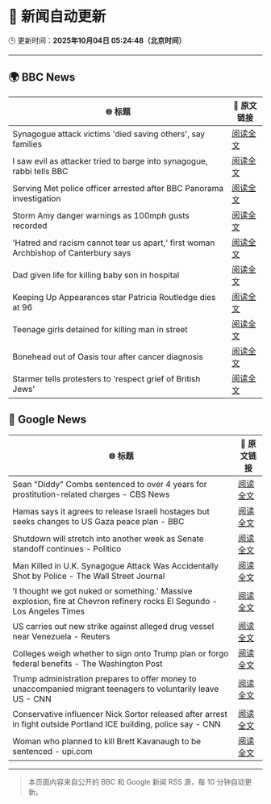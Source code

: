 # 🧠 新闻自动更新

🕒 更新时间：**2025年10月04日 05:24:48（北京时间）**

---

## 🌍 BBC News

| 🌐 标题 | 🔗 原文链接 |
|--------|-------------|
| Synagogue attack victims 'died saving others', say families | [阅读全文](https://www.bbc.com/news/articles/cly6eve5p06o?at_medium=RSS&at_campaign=rss) |
| I saw evil as attacker tried to barge into synagogue, rabbi tells BBC | [阅读全文](https://www.bbc.com/news/articles/cwy9lkeqyzyo?at_medium=RSS&at_campaign=rss) |
| Serving Met police officer arrested after BBC Panorama investigation | [阅读全文](https://www.bbc.com/news/articles/c86422y9vxno?at_medium=RSS&at_campaign=rss) |
| Storm Amy danger warnings as 100mph gusts recorded | [阅读全文](https://www.bbc.com/news/articles/c98d2ep62z7o?at_medium=RSS&at_campaign=rss) |
| 'Hatred and racism cannot tear us apart,' first woman Archbishop of Canterbury says | [阅读全文](https://www.bbc.com/news/articles/c2lxyxqzxkdo?at_medium=RSS&at_campaign=rss) |
| Dad given life for killing baby son in hospital | [阅读全文](https://www.bbc.com/news/articles/c62q1q1vd9yo?at_medium=RSS&at_campaign=rss) |
| Keeping Up Appearances star Patricia Routledge dies at 96 | [阅读全文](https://www.bbc.com/news/articles/czdjegvjz3do?at_medium=RSS&at_campaign=rss) |
| Teenage girls detained for killing man in street | [阅读全文](https://www.bbc.com/news/articles/c3w5y5xyv53o?at_medium=RSS&at_campaign=rss) |
| Bonehead out of Oasis tour after cancer diagnosis | [阅读全文](https://www.bbc.com/news/articles/cpvl3p7k0m1o?at_medium=RSS&at_campaign=rss) |
| Starmer tells protesters to 'respect grief of British Jews' | [阅读全文](https://www.bbc.com/news/articles/ckgy8kvvkp3o?at_medium=RSS&at_campaign=rss) |

## 📰 Google News

| 🌐 标题 | 🔗 原文链接 |
|--------|-------------|
| Sean "Diddy" Combs sentenced to over 4 years for prostitution-related charges - CBS News | [阅读全文](https://news.google.com/rss/articles/CBMib0FVX3lxTE1OSGUxMU5mdkZnNXhxenBnaGJmaGcwU0RLaXJfNHJLS1EzUmtBQjVTRmd3dy1oeTBqRzhmTVktY1ZhRHJXdHN3NmkzTFBPRlF6eUNlY29hVXVLODJBOUhjbUNSWjJJUkVCT1A1LWdZa9IBdEFVX3lxTE9ER0k5Y0pPSXJQUEN3Y0NsRzlOeHNUdGR2NVN4TVp5TXdQMWU0U3cxa1JrcjloZlhzc0FzOW9SRENPb21KemFJcXRUTjBsM3pzQ3czcUNMRDJBSXNoOV81dHJjTVRiQ1YwbXY0S08yYW1YV0VQ?oc=5) |
| Hamas says it agrees to release Israeli hostages but seeks changes to US Gaza peace plan - BBC | [阅读全文](https://news.google.com/rss/articles/CBMiWkFVX3lxTFA2NjBWaFQ4TVBpTTFib3d1UXJCemx6NTgyeVBjRTRaZ0hzdFJLMnBMUDZJOGRfZW5SdDFkRm9GWVJ6aF9MRVpYZkNkRmJxbEQ2eWxoeVpfU1lSUdIBX0FVX3lxTE1DdEc4UkluZVljekw3ekVSRjdCOWlNcU1ibGpQT2ZSNmkxeUx2MFh4OS00bDR1RmY1X0N2QUd2TWY2VElZZEctU0xuQTZyRkZMTmc3UW1kU3l2RnRYUUY0?oc=5) |
| Shutdown will stretch into another week as Senate standoff continues - Politico | [阅读全文](https://news.google.com/rss/articles/CBMiugFBVV95cUxQQWR1S1M0dGlaZnUza0V2dWJYZDFSS0c0NDV3X0xNU1VqR0cwTnJqS3d4TzFRWTFTX2wwendZQkJrdnVyQWFxVFBqU0prY1ZLOFBqNDBqZVhCZkNNVi1XelA1ZEp5REJPWEVNeUY3akNvX2x0bl9VS2MwejlXU1pZdXhQUnBpeEhqdENwQ0w2Zk83NzhWMXpGSC1mbS1JMzF2ZTc0SDQ4QVpkR05DWWJibmlOYnM2QnZjemc?oc=5) |
| Man Killed in U.K. Synagogue Attack Was Accidentally Shot by Police - The Wall Street Journal | [阅读全文](https://news.google.com/rss/articles/CBMisAFBVV95cUxNdUhwbTlYX1Axd1BpcDlZenNDYzJPbGUtNEQxTi1mcno4MVdBV2RsaFBxVEhnaTR4ZVlMaDRRUjF5MkxjZWMwV19fSGdFRUFEQ2lzZHNaaGJfN3lNSmQycWRGUklOTUYtWllsSTdDRzB2dmdzN19ta2xnampiWDUxZUNrU2pyaWVHWXhiV1NRak43NHFKaVNtWEFCRmJTZHlhVUd5LVV2Z0h5YTB6cVJFbw?oc=5) |
| 'I thought we got nuked or something.' Massive explosion, fire at Chevron refinery rocks El Segundo - Los Angeles Times | [阅读全文](https://news.google.com/rss/articles/CBMie0FVX3lxTE9WcF9oMjhKOEV0MDR5MWVtMVJlUzdvY0V0UTBhRmE1eGFBT2N0WEduU09Pbk1jdFdRYmJaUEdwcGI2WU9lM3pMSVA2N3lkMDRkczktZHNEUTZjb19xSzNuN0dHWWxXTUptQ3VZUk0yaWxfSXRNWUZZcHF1OA?oc=5) |
| US carries out new strike against alleged drug vessel near Venezuela - Reuters | [阅读全文](https://news.google.com/rss/articles/CBMiuwFBVV95cUxOc1ROZzA1QVJ4ejJGdXlWcHZtcHo2YjhiQlFFMXFkOUg4U2xOTEtsLUJ1NHh0b0pqSVYxNDJGZV92ZFNlOVY0ZXVONkdPY1B1UFUtWEw2X3VoU2RVREFWanhtTzJ1V0hfZmsydnlZUWlzSHNCeGRraHZmaWlfRmhtZGE2a3JwUE5KVFpWVzAtRVAtRS1Wa3JOaklaX0h4alN6WFFXeGVWUEJuUWNHejBCajdyZFpfM2pRUE5z?oc=5) |
| Colleges weigh whether to sign onto Trump plan or forgo federal benefits - The Washington Post | [阅读全文](https://news.google.com/rss/articles/CBMingFBVV95cUxPN3AtemhiZ2FkZk9fTXJPM2hMS1dYVV9WdEZROG96M0NxS184cXhGUkx2WllGQlBMRjNyVTN4ZU55MTBvN3RNdDZHNkdSOUoxTzVkbXVwQ0wxR1lLUnUzMGtWNkVncy1vVy1XdjVRMU5PS25lUlFJR19YcEJLOUVNbk56RUE1QnZWUlN2RXc2RHBQMS1INndYeTZGa21BZw?oc=5) |
| Trump administration prepares to offer money to unaccompanied migrant teenagers to voluntarily leave US - CNN | [阅读全文](https://news.google.com/rss/articles/CBMigAFBVV95cUxNSlFGaUlJY2xCNGJNM01YQnZ3WlJkQllaSUM5ZE5LYkVaWUVQMFR4WDg4V25NazN6ZUZqYWZzMmRxQzN3MlFVTTlaZnkxRjYtZFBaMTRlVVc2Qmxuc0RYQjRBUTZaNXpveENicTBKUzR4am9uc1ZzaXoyMlNFYnJmcw?oc=5) |
| Conservative influencer Nick Sortor released after arrest in fight outside Portland ICE building, police say - CNN | [阅读全文](https://news.google.com/rss/articles/CBMif0FVX3lxTE9hWjEwa282bDZZOC11QzlxMmR3d05xQmFEMWNUZVk1bE56ZUJPTWVEX0F2eHdCN0l1VnFpd3ViNlVoNGgwT1lIZy1rVl9lNmRVV3ZNcW1JaVFzZkMtWW04RXR3V2VBa2FEaWFBSWZEbWRfLWJqc1l4LXF3c28zNW8?oc=5) |
| Woman who planned to kill Brett Kavanaugh to be sentenced - upi.com | [阅读全文](https://news.google.com/rss/articles/CBMilwFBVV95cUxNWndZQkdqNTlYa3d5cGxXTXk4MUhuYWpScmh1M0tGZl9sQzRkS3NTWWlVbHdrSjVEdU5GaXJ4NWJWT0FVajhxT1g0X0FoR1Z3THh3NmI0UUtFTWVJNU5kRGRCMVcwOGkyLVZlOE5OM2xzeXZxd1RDQ3pBLTZOZWZLQVZidkE2dks5dlZhMlllTC1mSW54aUlz0gGcAUFVX3lxTE1aOTZPZUVEbmRQUF9tMzJPWFlPLVByWmxmREwwWDhhc2Y5THVmdGY3X3YwY2c0TE1fUVJiVkZ2eExTTlVyZ1pDcW1UbkVJWUJ6elJxSUxwcmMyeVh5WDNyS2hJc3daRU1lSFUzWkZ1aXlodm1Zc3FJcEJWeG92Vk9hdEY3amRIYUNuZWZwekc2TmU3eE1wSHhaU2o4Sg?oc=5) |

---
> 本页面内容来自公开的 BBC 和 Google 新闻 RSS 源，每 10 分钟自动更新。